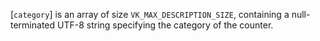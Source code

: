 [`category`] is an array of size `VK_MAX_DESCRIPTION_SIZE`,
containing a null-terminated UTF-8 string specifying the category of the
counter.